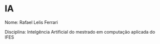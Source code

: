 # IA
Nome: Rafael Lelis Ferrari

Disciplina: Intelgência Artificial do mestrado em computação aplicada do IFES
